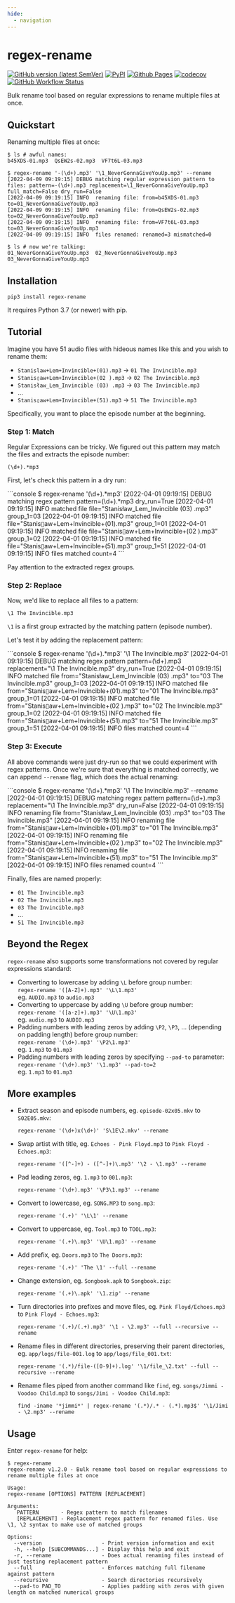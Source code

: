 ```yaml
---
hide:
  - navigation
---
```


# regex-rename

[![GitHub version (latest SemVer)](https://img.shields.io/github/v/tag/igrek51/regex-rename?label=github&sort=semver)](https://github.com/igrek51/regex-rename)
[![PyPI](https://img.shields.io/pypi/v/regex-rename)](https://pypi.org/project/regex-rename)
[![Github Pages](https://img.shields.io/badge/docs-github.io-blue)](https://igrek51.github.io/regex-rename)
[![codecov](https://codecov.io/gh/igrek51/regex-rename/branch/master/graph/badge.svg)](https://codecov.io/gh/igrek51/regex-rename)
[![GitHub Workflow Status](https://img.shields.io/github/actions/workflow/status/igrek51/regex-rename/test.yml?branch=master&label=tests)](https://github.com/igrek51/regex-rename/actions?query=workflow%3Atest)

Bulk rename tool based on regular expressions to rename multiple files at once.

## Quickstart
Renaming multiple files at once:
```shell
$ ls # awful names:
b45XDS-01.mp3  QsEW2s-02.mp3  VF7t6L-03.mp3

$ regex-rename '-(\d+).mp3' '\1_NeverGonnaGiveYouUp.mp3' --rename
[2022-04-09 09:19:15] DEBUG matching regular expression pattern to files: pattern=-(\d+).mp3 replacement=\1_NeverGonnaGiveYouUp.mp3 full_match=False dry_run=False
[2022-04-09 09:19:15] INFO  renaming file: from=b45XDS-01.mp3 to=01_NeverGonnaGiveYouUp.mp3
[2022-04-09 09:19:15] INFO  renaming file: from=QsEW2s-02.mp3 to=02_NeverGonnaGiveYouUp.mp3
[2022-04-09 09:19:15] INFO  renaming file: from=VF7t6L-03.mp3 to=03_NeverGonnaGiveYouUp.mp3
[2022-04-09 09:19:15] INFO  files renamed: renamed=3 mismatched=0

$ ls # now we're talking:
01_NeverGonnaGiveYouUp.mp3  02_NeverGonnaGiveYouUp.mp3  03_NeverGonnaGiveYouUp.mp3
```

## Installation
```shell
pip3 install regex-rename
```

It requires Python 3.7 (or newer) with pip.

## Tutorial

Imagine you have 51 audio files with hideous names like this and you wish to rename them:

- `Stanislaw+Lem+Invincible+(01).mp3` -> `01 The Invincible.mp3`
- `Stanis▯aw+Lem+Invincible+(02 ).mp3` -> `02 The Invincible.mp3`
- `Stanisław_Lem_Invincible (03) .mp3` -> `03 The Invincible.mp3`
- …
- `Stanis▯aw+Lem+Invincible+(51).mp3` -> `51 The Invincible.mp3`

Specifically, you want to place the episode number at the beginning.

### Step 1: Match 

Regular Expressions can be tricky.
We figured out this pattern may match the files and extracts the episode number:
```regexp
(\d+).*mp3
``` 

First, let's check this pattern in a dry run:  
<div class="termy">
```console
$ regex-rename '(\d+).*mp3'
<span class="code-gray">[2022-04-01 09:19:15]</span> <span class="code-green">DEBUG</span> matching regex pattern <span class="code-green">pattern=</span><span class="code-bold-green">(\d+).*mp3</span> <span class="code-green">dry_run=</span><span class="code-bold-green">True</span>
<span class="code-gray">[2022-04-01 09:19:15]</span> <span class="code-blue">INFO</span>  matched file <span class="code-green">file="<span class="code-bold-green">Stanisław_Lem_Invincible (03)  .mp3</span>"</span> <span class="code-green">group_1=</span><span class="code-bold-green">03</span>
<span class="code-gray">[2022-04-01 09:19:15]</span> <span class="code-blue">INFO</span>  matched file <span class="code-green">file="<span class="code-bold-green">Stanis▯aw+Lem+Invincible+(01).mp3</span>"</span> <span class="code-green">group_1=</span><span class="code-bold-green">01</span>
<span class="code-gray">[2022-04-01 09:19:15]</span> <span class="code-blue">INFO</span>  matched file <span class="code-green">file="<span class="code-bold-green">Stanis▯aw+Lem+Invincible+(02 ).mp3</span>"</span> <span class="code-green">group_1=</span><span class="code-bold-green">02</span>
<span class="code-gray">[2022-04-01 09:19:15]</span> <span class="code-blue">INFO</span>  matched file <span class="code-green">file="<span class="code-bold-green">Stanis▯aw+Lem+Invincible+(51).mp3</span>"</span> <span class="code-green">group_1=</span><span class="code-bold-green">51</span>
<span class="code-gray">[2022-04-01 09:19:15]</span> <span class="code-blue">INFO</span>  files matched <span class="code-green">count=</span><span class="code-bold-green">4</span>
```

</div>

Pay attention to the extracted regex groups.

### Step 2: Replace

Now, we'd like to replace all files to a pattern: 
```regexp
\1 The Invincible.mp3
``` 
`\1` is a first group extracted by the matching pattern (episode number).

Let's test it by adding the replacement pattern:  
<div class="termy">
```console
$ regex-rename '(\d+).*mp3' '\1 The Invincible.mp3'
<span class="code-gray">[2022-04-01 09:19:15]</span> <span class="code-green">DEBUG</span> matching regex pattern <span class="code-green">pattern=</span><span class="code-bold-green">(\d+).mp3</span> <span class="code-green">replacement="<span class="code-bold-green">\1 The Invincible.mp3</span>"</span> <span class="code-green">dry_run=</span><span class="code-bold-green">True</span>
<span class="code-gray">[2022-04-01 09:19:15]</span> <span class="code-blue">INFO</span>  matched file 
<span class="code-green">from="<span class="code-bold-green">Stanisław_Lem_Invincible (03)  .mp3</span>"</span> <span class="code-green">to="<span class="code-bold-green">03 The Invincible.mp3</span>"</span> <span class="code-green">group_1=</span><span class="code-bold-green">03</span>
<span class="code-gray">[2022-04-01 09:19:15]</span> <span class="code-blue">INFO</span>  matched file 
<span class="code-green">from="<span class="code-bold-green">Stanis▯aw+Lem+Invincible+(01).mp3</span>"</span> <span class="code-green">to="<span class="code-bold-green">01 The Invincible.mp3</span>"</span> <span class="code-green">group_1=</span><span class="code-bold-green">01</span>
<span class="code-gray">[2022-04-01 09:19:15]</span> <span class="code-blue">INFO</span>  matched file 
<span class="code-green">from="<span class="code-bold-green">Stanis▯aw+Lem+Invincible+(02 ).mp3</span>"</span> <span class="code-green">to="<span class="code-bold-green">02 The Invincible.mp3</span>"</span> <span class="code-green">group_1=</span><span class="code-bold-green">02</span>
<span class="code-gray">[2022-04-01 09:19:15]</span> <span class="code-blue">INFO</span>  matched file 
<span class="code-green">from="<span class="code-bold-green">Stanis▯aw+Lem+Invincible+(51).mp3</span>"</span> <span class="code-green">to="<span class="code-bold-green">51 The Invincible.mp3</span>"</span> <span class="code-green">group_1=</span><span class="code-bold-green">51</span>
<span class="code-gray">[2022-04-01 09:19:15]</span> <span class="code-blue">INFO</span>  files matched <span class="code-green">count=</span><span class="code-bold-green">4</span>
```

</div>

### Step 3: Execute

All above commands were just dry-run so that we could experiment with regex patterns. 
Once we're sure that everything is matched correctly, we can append `--rename` flag, 
which does the actual renaming:  
<div class="termy">
```console
$ regex-rename '(\d+).*mp3' '\1 The Invincible.mp3' --rename
<span class="code-gray">[2022-04-01 09:19:15]</span> <span class="code-green">DEBUG</span> matching regex pattern <span class="code-green">pattern=</span><span class="code-bold-green">(\d+).mp3</span> <span class="code-green">replacement="<span class="code-bold-green">\1 The Invincible.mp3</span>"</span> <span class="code-green">dry_run=</span><span class="code-bold-green">False</span>
<span class="code-gray">[2022-04-01 09:19:15]</span> <span class="code-blue">INFO</span>  renaming file <span class="code-green">from="<span class="code-bold-green">Stanisław_Lem_Invincible (03)  .mp3</span>"</span> <span class="code-green">to="<span class="code-bold-green">03 The Invincible.mp3</span>"</span>
<span class="code-gray">[2022-04-01 09:19:15]</span> <span class="code-blue">INFO</span>  renaming file <span class="code-green">from="<span class="code-bold-green">Stanis▯aw+Lem+Invincible+(01).mp3</span>"</span> <span class="code-green">to="<span class="code-bold-green">01 The Invincible.mp3</span>"</span>
<span class="code-gray">[2022-04-01 09:19:15]</span> <span class="code-blue">INFO</span>  renaming file <span class="code-green">from="<span class="code-bold-green">Stanis▯aw+Lem+Invincible+(02 ).mp3</span>"</span> <span class="code-green">to="<span class="code-bold-green">02 The Invincible.mp3</span>"</span>
<span class="code-gray">[2022-04-01 09:19:15]</span> <span class="code-blue">INFO</span>  renaming file <span class="code-green">from="<span class="code-bold-green">Stanis▯aw+Lem+Invincible+(51).mp3</span>"</span> <span class="code-green">to="<span class="code-bold-green">51 The Invincible.mp3</span>"</span>
<span class="code-gray">[2022-04-01 09:19:15]</span> <span class="code-blue">INFO</span>  files renamed <span class="code-green">count=</span><span class="code-bold-green">4</span>
```

</div>

Finally, files are named properly:

- `01 The Invincible.mp3`
- `02 The Invincible.mp3`
- `03 The Invincible.mp3`
- …
- `51 The Invincible.mp3`

## Beyond the Regex
`regex-rename` also supports some transformations not covered by regular expressions standard:

- Converting to lowercase by adding `\L` before group number:  
`regex-rename '([A-Z]+).mp3' '\L\1.mp3'`  
eg. `AUDIO.mp3` to `audio.mp3`
- Converting to uppercase by adding `\U` before group number:  
`regex-rename '([a-z]+).mp3' '\U\1.mp3'`  
eg. `audio.mp3` to `AUDIO.mp3`
- Padding numbers with leading zeros by adding `\P2`, `\P3`, … (depending on padding length) before group number:  
`regex-rename '(\d+).mp3' '\P2\1.mp3'`  
eg. `1.mp3` to `01.mp3`
- Padding numbers with leading zeros by specifying `--pad-to` parameter:  
`regex-rename '(\d+).mp3' '\1.mp3' --pad-to=2`  
eg. `1.mp3` to `01.mp3`

## More examples

- Extract season and episode numbers, eg. `episode-02x05.mkv` to `S02E05.mkv`:  
  ```shell
  regex-rename '(\d+)x(\d+)' 'S\1E\2.mkv' --rename
  ```
  
- Swap artist with title, eg. `Echoes - Pink Floyd.mp3` to `Pink Floyd - Echoes.mp3`:  
  ```shell
  regex-rename '([^-]+) - ([^-]+)\.mp3' '\2 - \1.mp3' --rename
  ```
  
- Pad leading zeros, eg. `1.mp3` to `001.mp3`:  
  ```shell
  regex-rename '(\d+).mp3' '\P3\1.mp3' --rename
  ```
  
- Convert to lowercase, eg. `SONG.MP3` to `song.mp3`:  
  ```shell
  regex-rename '(.+)' '\L\1' --rename
  ```
  
- Convert to uppercase, eg. `Tool.mp3` to `TOOL.mp3`:  
  ```shell
  regex-rename '(.+)\.mp3' '\U\1.mp3' --rename
  ```
  
- Add prefix, eg. `Doors.mp3` to `The Doors.mp3`:  
  ```shell
  regex-rename '(.+)' 'The \1' --full --rename
  ```
  
- Change extension, eg. `Songbook.apk` to `Songbook.zip`:  
  ```shell
  regex-rename '(.+)\.apk' '\1.zip' --rename
  ```
  
- Turn directories into prefixes and move files, eg. `Pink Floyd/Echoes.mp3` to `Pink Floyd - Echoes.mp3`:  
  ```shell
  regex-rename '(.+)/(.+).mp3' '\1 - \2.mp3' --full --recursive --rename
  ```
  
- Rename files in different directories, preserving their parent directories,
  eg. `app/logs/file-001.log` to `app/logs/file_001.txt`:  
  ```shell
  regex-rename '(.*)/file-([0-9]+).log' '\1/file_\2.txt' --full --recursive --rename
  ```

- Rename files piped from another command like `find`,
  eg. `songs/Jimmi - Voodoo Child.mp3` to `songs/Jimi - Voodoo Child.mp3`:  
  ```shell
  find -iname '*jimmi*' | regex-rename '(.*)/.* - (.*).mp3$' '\1/Jimi - \2.mp3' --rename
  ```


## Usage
Enter `regex-rename` for help:

```shell
$ regex-rename 
regex-rename v1.2.0 - Bulk rename tool based on regular expressions to rename multiple files at once

Usage:
regex-rename [OPTIONS] PATTERN [REPLACEMENT]

Arguments:
   PATTERN       - Regex pattern to match filenames
   [REPLACEMENT] - Replacement regex pattern for renamed files. Use \1, \2 syntax to make use of matched groups

Options:
  --version                   - Print version information and exit
  -h, --help [SUBCOMMANDS...] - Display this help and exit
  -r, --rename                - Does actual renaming files instead of just testing replacement pattern
  --full                      - Enforces matching full filename against pattern
  --recursive                 - Search directories recursively
  --pad-to PAD_TO             - Applies padding with zeros with given length on matched numerical groups
```
